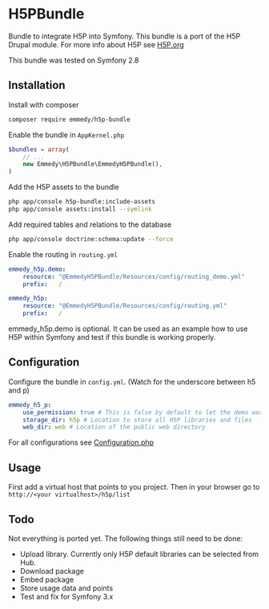 # H5PBundle
Bundle to integrate H5P into Symfony. This bundle is a port of the H5P Drupal module. For more info about H5P see [H5P.org](https://h5p.org)

This bundle was tested on Symfony 2.8

Installation
------------

Install with composer
``` bash
composer require emmedy/h5p-bundle
```

Enable the bundle in `AppKernel.php`
``` php
$bundles = array(
    // ...
    new Emmedy\H5PBundle\EmmedyH5PBundle(),
)
```

Add the H5P assets to the bundle
``` bash
php app/console h5p-bundle:include-assets
php app/console assets:install --symlink
```

Add required tables and relations to the database
``` bash
php app/console doctrine:schema:update --force 
```

Enable the routing in `routing.yml`
``` yaml
emmedy_h5p.demo:
    resource: "@EmmedyH5PBundle/Resources/config/routing_demo.yml"
    prefix:   /

emmedy_h5p:
    resource: "@EmmedyH5PBundle/Resources/config/routing.yml"
    prefix:   /
```

emmedy_h5p.demo is optional. It can be used as an example how to use H5P within Symfony and test if this bundle is working properly.

Configuration
-------------

Configure the bundle in `config.yml`. (Watch for the underscore between h5 and p)
``` yml
emmedy_h5_p:
    use_permission: true # This is false by default to let the demo work out of the box.
    storage_dir: h5p # Location to store all H5P libraries and files
    web_dir: web # Location of the public web directory
```
For all configurations see [Configuration.php](DependencyInjection/Configuration.php)

Usage
-------------

First add a virtual host that points to you project. Then in your browser go to `http://<your virtualhost>/h5p/list`

Todo
-------------

Not everything is ported yet. The following things still need to be done:
* Upload library. Currently only H5P default libraries can be selected from Hub.
* Download package
* Embed package
* Store usage data and points
* Test and fix for Symfony 3.x